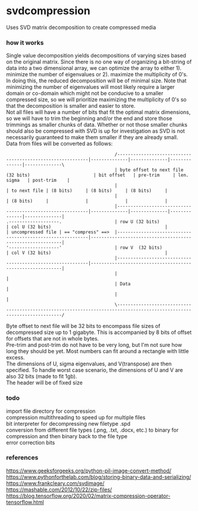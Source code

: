 # svdcompression
Uses SVD matrix decomposition to create compressed media

### how it works
Single value decomposition yields decompositions of varying sizes based on the original matrix. Since there is no one way of organizing a bit-string of data into a two dimensional array, we can optimize the array to either 1). minimize the number of eigenvalues or 2). maximize the multiplicity of 0's. In doing this, the reduced decomposition will be of minimal size. Note that minimizing the number of eigenvalues will most likely require a larger domain or co-domain which might not be conducive to a smaller compressed size, so we will prioritize maximizing the multiplicity of 0's so that the decomposition is smaller and easier to store.  
Not all files will have a number of bits that fit the optimal matrix dimensions, so we will have to trim the beginning and/or the end and store those trimmings as smaller chunks of data. Whether or not those smaller chunks should also be compressed with SVD is up for investigation as SVD is not necessarily guaranteed to make them smaller if they are already small.  
Data from files will be converted as follows:  
```
                                         /-----------------------------------------------------------|--------------|--------------|--------------|--------------\
                                         | byte offset to next file (32 bits)                        | bit offset   | pre-trim     | len. sigma   | post-trim    |
                                         |                                                           | to next file | (8 bits)     | (8 bits)     | (8 bits)     |
                                         |                                                           | (8 bits)     |              |              |              |
                                         |-----------------------------------------------------------|--------------|--------------|--------------|--------------|
.-------------------.                    | row U (32 bits)                                           | col U (32 bits)                                           |  
| uncompressed file | == "compress" ==>  |-----------------------------------------------------------|-----------------------------------------------------------|
'-------------------'                    | row V  (32 bits)                                          | col V (32 bits)                                           |
                                         |-----------------------------------------------------------|-----------------------------------------------------------|
                                         |                                                                                                                       |
                                         | Data                                                                                                                  |
                                         |                                                                                                                       |
                                         \-----------------------------------------------------------------------------------------------------------------------/
```
Byte offset to next file will be 32 bits to encompass file sizes of decompressed size up to 1 gigabyte. This is accompanied by 8 bits of offset for offsets that are not in whole bytes.  
Pre-trim and post-trim do not have to be very long, but I'm not sure how long they should be yet. Most numbers can fit around a rectangle with little excess.  
The dimensions of U, sigma eigenvalues, and V(transpose) are then specified. To handle worst case scenario, the dimensions of U and V are also 32 bits (made to fit 1gb).  
The header will be of fixed size 

### todo
import file directory for compression  
compression multithreading to speed up for multiple files  
bit interpreter for decompressing new filetype .spd  
conversion from different file types (.png, .txt, .docx, etc.) to binary for compression and then binary back to the file type  
error correction bits  

### references
https://www.geeksforgeeks.org/python-pil-image-convert-method/  
https://www.pythonforthelab.com/blog/storing-binary-data-and-serializing/  
https://www.frankcleary.com/svdimage/  
https://mashable.com/2012/10/22/zip-files/  
https://blog.tensorflow.org/2020/02/matrix-compression-operator-tensorflow.html  
